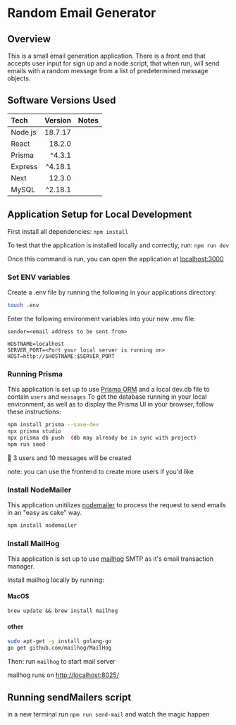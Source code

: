# Random Email Generator

## Overview
This is a small email generation application. There is a front end that accepts user input for sign up and a node script, that when run, will send emails with a random message from a list of predetermined message objects.

## Software Versions Used
| Tech          |  Version   | Notes                                   |
| :------------ | ---------: | :-------------------------------------- |
| Node.js       |   18.7.17  |
| React         |   18.2.0   |
| Prisma        |   ^4.3.1   |
| Express       |   ^4.18.1  |
| Next          |   12.3.0   |
| MySQL         |   ^2.18.1  |

## Application Setup for Local Development

First install all dependencies:
`npm install`

To test that the application is installed locally and correctly, run:
`npm run dev`

Once this command is run, you can open the application at [localhost:3000](https://localhost/300)

### Set ENV variables
Create a .env file by running the following in your applications directory:
```bash
touch .env
```
Enter the following environment variables into your new .env file:

```
sender=<email address to be sent from>

HOSTNAME=localhost
SERVER_PORT=<Port your local server is running on>
HOST=http://$HOSTNAME:$SERVER_PORT
```

### Running Prisma
This application is set up to use [Prisma ORM](https://prisma.io/) and a local dev.db file to contain `users` and `messages`
To get the database running in your local environment, as well as to display the Prisma UI in your browser, follow these instructions:

```bash
npm install prisma --save-dev
npx prisma studio
npx prisma db push  (db may already be in sync with project)
npm run seed
```

🚨 3 users and 10 messages will be created

note: you can use the frontend to create more users if you'd like

### Install NodeMailer
This application unitilizes [nodemailer](https://nodemailer.com/about/) to process the request to send emails in an "easy as cake" way.

```bash
npm install nodemailer
```

### Install MailHog
This application is set up to use [mailhog](https://github.com/mailhog/MailHog) SMTP as it's email transaction manager. 

Install mailhog locally by running:

#### MacOS
`brew update && brew install mailhog`

#### other
```bash
sudo apt-get -y install golang-go
go get github.com/mailhog/MailHog
```

Then:
run `mailhog` to start mail server

mailhog runs on [http://localhost:8025/](http://localhost:8025/)

## Running sendMailers script
in a new terminal run `npm run send-mail` and watch the magic happen
